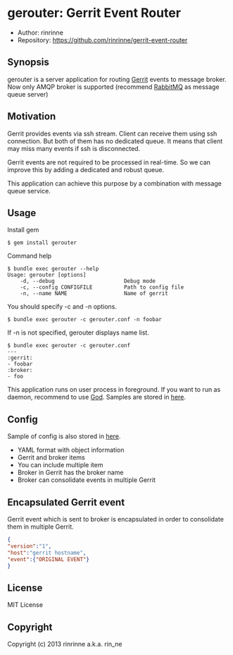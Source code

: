 gerouter: Gerrit Event Router
===========================

* Author: rinrinne
* Repository: https://github.com/rinrinne/gerrit-event-router

Synopsis
---------------------------

gerouter is a server application for routing [Gerrit][gerrit] events to message broker.
Now only AMQP broker is supported (recommend [RabbitMQ][rabbitmq] as message queue server)

[gerrit]: https://code.google.com/p/gerrit/ "Gerrit Code Review"
[rabbitmq]: http://www.rabbitmq.com/ "RabbitMQ"

Motivation
---------------------------

Gerrit provides events via ssh stream. Client can receive them using ssh connection. But both of them has no dedicated queue. It means that client may miss many events if ssh is disconnected.

Gerrit events are not required to be processed in real-time. So we can improve this by adding a dedicated and robust queue.

This application can achieve this purpose by a combination with message queue service.


Usage
--------------------------

Install gem

```
$ gem install gerouter
```

Command help

```
$ bundle exec gerouter --help
Usage: gerouter [options]
    -d, --debug                      Debug mode
    -c, --config CONFIGFILE          Path to config file
    -n, --name NAME                  Name of gerrit
```

You should specify -c and -n options.

```
$ bundle exec gerouter -c gerouter.conf -n foobar
```

If -n is not specified, gerouter displays name list.

```
$ bundle exec gerouter -c gerouter.conf
---
:gerrit:
- foobar
:broker:
- foo
```

This application runs on user process in foreground. If you want to run as daemon, recommend to use [God][god]. Samples are stored in [here][samples].

[god]: http://godrb.com/ "God"
[samples]: https://github.com/rinrinne/gerrit-event-router/tree/master/samples "samples"


Config
---------------------------

Sample of config is also stored in [here][samples].

* YAML format with object information
* Gerrit and broker items
* You can include multiple item
* Broker in Gerrit has the broker name
* Broker can consolidate events in multiple Gerrit


Encapsulated Gerrit event
---------------------------

Gerrit event which is sent to broker is encapsulated in order to consolidate them in multiple Gerrit.

```json
{
"version":"1",
"host":"gerrit hostname",
"event":{"ORIGINAL EVENT"} 
}
```

License
---------------------------

MIT License

Copyright
---------------------------

Copyright (c) 2013 rinrinne a.k.a. rin_ne
